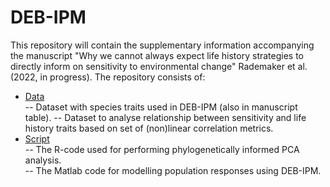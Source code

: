 # DEB-IPM

This repository will contain the supplementary information accompanying the manuscript 
"Why we cannot always expect life history strategies to directly inform on sensitivity to environmental change" Rademaker et al. (2022, in progress).
The repository consists of:

- [Data](Data) <br>
 -- Dataset with species traits used in DEB-IPM (also in manuscript table).
 -- Dataset to analyse relationship between sensitivity and life history traits based on set of (non)linear correlation metrics.<br>
- [Script](Script) <br>
  -- The R-code used for performing phylogenetically informed PCA analysis.<br>
  -- The Matlab code for modelling population responses using DEB-IPM.
 
